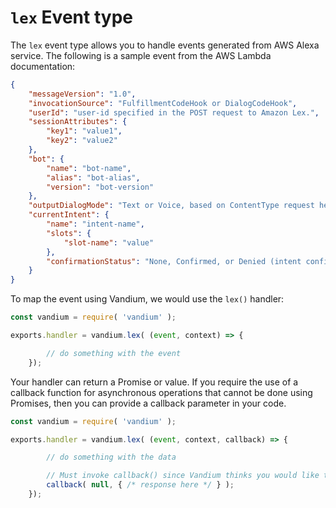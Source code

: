 # `lex` Event type

The `lex` event type allows you to handle events generated from AWS Alexa service. The following is a sample event from the AWS Lambda
documentation:

```JSON
{
    "messageVersion": "1.0",
    "invocationSource": "FulfillmentCodeHook or DialogCodeHook",
    "userId": "user-id specified in the POST request to Amazon Lex.",
    "sessionAttributes": {
        "key1": "value1",
        "key2": "value2"
    },
    "bot": {
        "name": "bot-name",
        "alias": "bot-alias",
        "version": "bot-version"
    },
    "outputDialogMode": "Text or Voice, based on ContentType request header in runtime API request",
    "currentIntent": {
        "name": "intent-name",
        "slots": {
            "slot-name": "value"
        },
        "confirmationStatus": "None, Confirmed, or Denied (intent confirmation, if configured)"
    }
}
```

To map the event using Vandium, we would use the `lex()` handler:

```js
const vandium = require( 'vandium' );

exports.handler = vandium.lex( (event, context) => {

        // do something with the event
    });
```

Your handler can return a Promise or value. If you require the use of a callback function for asynchronous operations that cannot be done
using Promises, then you can provide a callback parameter in your code.

```js
const vandium = require( 'vandium' );

exports.handler = vandium.lex( (event, context, callback) => {

        // do something with the data

        // Must invoke callback() since Vandium thinks you would like to control asynchronous operations yourself
        callback( null, { /* response here */ } );
    });
```
